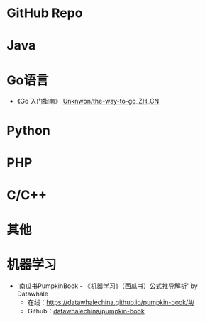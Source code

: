 # GitHub Repo


# Java


# Go语言

- 《Go 入门指南》 [Unknwon/the-way-to-go_ZH_CN](https://github.com/Unknwon/the-way-to-go_ZH_CN)


# Python



# PHP



# C/C++



# 其他


# 机器学习

- '南瓜书PumpkinBook - 《机器学习》（西瓜书）公式推导解析' by Datawhale  
    - 在线：https://datawhalechina.github.io/pumpkin-book/#/
    - Github：[datawhalechina/pumpkin-book](https://github.com/datawhalechina/pumpkin-book)
